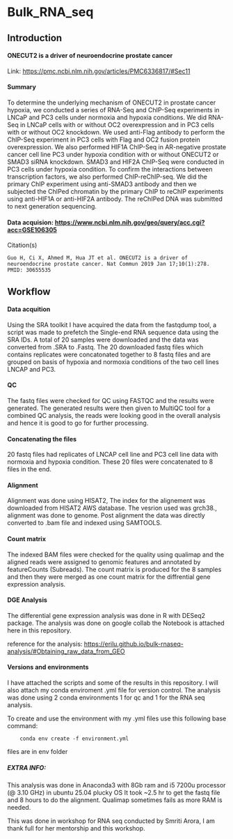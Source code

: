 # Bulk_RNA_seq
## Introduction
#### ONECUT2 is a driver of neuroendocrine prostate cancer

Link: https://pmc.ncbi.nlm.nih.gov/articles/PMC6336817/#Sec11

#### Summary
To determine the underlying mechanism of ONECUT2 in prostate cancer hypoxia, we conducted a series of RNA-Seq and ChIP-Seq experiments in LNCaP and PC3 cells under normoxia and hypoxia conditions. We did RNA-Seq in LNCaP cells with or without OC2 overexpression and in PC3 cells with or without OC2 knockdown. We used anti-Flag antibody to perform the ChIP-Seq experiment in PC3 cells with Flag and OC2 fusion protein overexpression. We also performed HIF1A ChIP-Seq in AR-negative prostate cancer cell line PC3 under hypoxia condition with or without ONECUT2 or SMAD3 siRNA knockdown. SMAD3 and HIF2A ChIP-Seq were conducted in PC3 cells under hypoxia condition. To confirm the interactions between transcription factors, we also performed ChIP-reChIP-seq. We did the primary ChIP experiment using anti-SMAD3 antibody and then we subjected the ChIPed chromatin by the primary ChIP to reChIP experiments using anti-HIF1A or anti-HIF2A antibody. The reChIPed DNA was submitted to next generation sequencing.

#### Data acquision: https://www.ncbi.nlm.nih.gov/geo/query/acc.cgi?acc=GSE106305

Citation(s) 	

    Guo H, Ci X, Ahmed M, Hua JT et al. ONECUT2 is a driver of neuroendocrine prostate cancer. Nat Commun 2019 Jan 17;10(1):278. PMID: 30655535

## Workflow
#### Data acquition
Using the SRA toolkit I have acquired the data from the fastqdump tool, a script was made to prefetch the Single-end RNA sequence data using the SRA IDs. A total of 20 samples were downloaded and the data was converted from .SRA to .Fastq. The 20 downloaded fastq files which contains replicates were concatonated together to 8 fastq files and are grouped on basis of hypoxia and normoxia conditions of the two cell lines LNCAP and PC3.

#### QC 
The fastq files were checked for QC using FASTQC and the results were generated. The generated results were then given to MultiQC tool for a combined QC analysis, the reads were looking good in the overall analysis and hence it is good to go for further processing.

#### Concatenating the files
20 fastq files had replicates of LNCAP cell line and PC3 cell line data with normoxia and hypoxia condition. These 20 files were concatenated to 8 files in the end.

#### Alignment
Alignment was done using HISAT2, The index for the alignement was downloaded from HISAT2 AWS database. The vesrion used was grch38., alignment was done to genome. Post alignment the data was directly converted to .bam file and indexed using SAMTOOLS.

#### Count matrix
The indexed BAM files were checked for the quality using qualimap and the aligned reads were assigned to genomic features and annotated by featureCounts (Subreads). The count matrix is produced for the 8 samples and then they were merged as one count matrix for the diffrential gene expression analysis.

#### DGE Analysis
The differential gene expression analysis was done in R with DESeq2 package. The analysis was done on google collab the Notebook is attached here in this repository. 

reference for the analysis: https://erilu.github.io/bulk-rnaseq-analysis/#Obtaining_raw_data_from_GEO

#### Versions and environments
I have attached the scripts and some of the results in this repository. I will also attach my conda enviroment .yml file for version control. The analysis was done using 2 conda environments 1 for qc and 1 for the RNA seq analysis. 

To create and use the environment with my .yml files use this following base command:
```
    conda env create -f environment.yml
```
files are in env folder

##### EXTRA INFO:
This analysis was done in Anaconda3 with 8Gb ram and i5 7200u processor (@ 3.10 GHz) in ubuntu 25.04 plucky OS 
It took ~2.5 hr to get the fastq file and 8 hours to do the alignment. Qualimap sometimes fails as more RAM is needed. 


This was done in workshop for RNA seq conducted by Smriti Arora, I am thank full for her mentorship and this workshop.  
